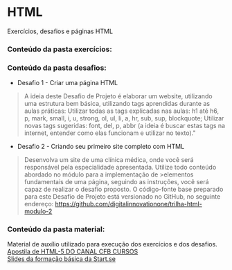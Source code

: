 # HTML
Exercícios, desafios e páginas HTML

### Conteúdo da pasta **exercícios**:

### Conteúdo da pasta **desafios**:
* Desafio 1 - Criar uma página HTML

>A ideia deste Desafio de Projeto é elaborar um website, utilizando uma estrutura bem básica, utilizando tags aprendidas durante as aulas práticas:
>Utilizar todas as tags explicadas nas aulas: h1 até h6, p, mark, small, i, u, strong, ol, ul, li, a, hr, sub, sup, blockquote;
>Utilizar novas tags sugeridas: font, del, p, abbr (a ideia é buscar estas tags na internet, entender como elas funcionam e utilizar no texto)."

* Desafio 2 - Criando seu primeiro site completo com HTML
>Desenvolva um site de uma clínica médica, onde você será responsável pela especialidade apresentada. Utilize todo conteúdo abordado no módulo para a implementação de >elementos fundamentais de uma página, seguindo as instruções, você será capaz de realizar o desafio proposto.
>O código-fonte base preparado para este Desafio de Projeto está versionado no GitHub, no seguinte endereço:
><https://github.com/digitalinnovationone/trilha-html-modulo-2>

### Conteúdo da pasta **material**:
Material de auxílio utilizado para execução dos exercícios e dos desafios.  
[Apostila de HTML-5 DO CANAL CFB CURSOS](https://www.youtube.com/watch?v=BUpk68lggtY&list=PLx4x_zx8csUiVHRDO_7qhOaeNrrQ5uU8c)  
[Slides da formação básica da Start.se](https://www.googleadservices.com/pagead/aclk?sa=L&ai=DChcSEwi9mI75nND-AhW3QkgAHb-hAL0YABAAGgJjZQ&ohost=www.google.com&cid=CAESauD2lUodADfh2nWpfNqQjSoWxiULFYgr9aARXTq91O0z0ONHYx0qFaXz_vjUijVl4L8ZedHoeVcePmIn1DP5uF6NDXV8l1g9SweMXm6xqxoBDTeQfBpysF_yWMLeDbb15vblawD21v1eDRE&sig=AOD64_05XE4uMNGEq6he7HM2nJU2A92jIw&q&adurl&ved=2ahUKEwjriYf5nND-AhXaLLkGHdqEDLoQ0Qx6BAgJEAE)  
